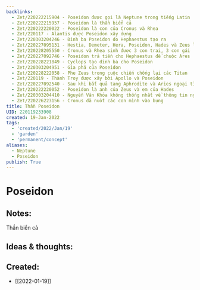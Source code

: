 ```yaml
---
backlinks:
  - Zet/220222215904 - Poseidon được gọi là Neptune trong tiếng Latin
  - Zet/220222215957 - Poseidon là thần biển cả
  - Zet/220222220022 - Poseidon là con của Cronus và Rhea
  - Zet/220117 - Alantis được Poseidon xây dựng
  - Zet/220303204246 - Đinh ba Poseidon do Hephaestus tạo ra
  - Zet/220227095131 - Hestia, Demeter, Hera, Poseidon, Hades và Zeus là con của Cronus và Rhea
  - Zet/220228205550 - Cronus và Rhea sinh được 3 con trai, 3 con gái
  - Zet/220227092746 - Poseidon trả tiền cho Hephaestus để chuộc Ares
  - Zet/220228221849 - Cyclops tạo đinh ba cho Poseidon
  - Zet/220303204951 - Gia phả của Poseidon
  - Zet/220228222058 - Phe Zeus trong cuộc chiến chống lại các Titan
  - Zet/220119 - Thành Troy được xây bởi Apollo và Poseidon
  - Zet/220227092540 - Sau khi bắt quả tang Aphrodite và Aries ngoại tình, Hephaestus bắt họ bằng lưới vàng và mời các thần chứng kiến
  - Zet/220222220052 - Poseidon là anh của Zeus và em của Hades
  - Zet/220303204410 - Nguyễn Văn Khỏa không thống nhất về thông tin người tạo ra đinh ba Poseidon
  - Zet/220226223156 - Cronus đã nuốt các con mình vào bụng
title: Thần Poseidon
UID: 220119233908
created: 19-Jan-2022
tags:
  - 'created/2022/Jan/19'
  - 'garden'
  - 'permanent/concept'
aliases:
  - Neptune
  - Poseidon
publish: True
---
```

# Poseidon

## Notes:
Thần biển cả

## Ideas & thoughts:


## Created:
- [[2022-01-19]]
